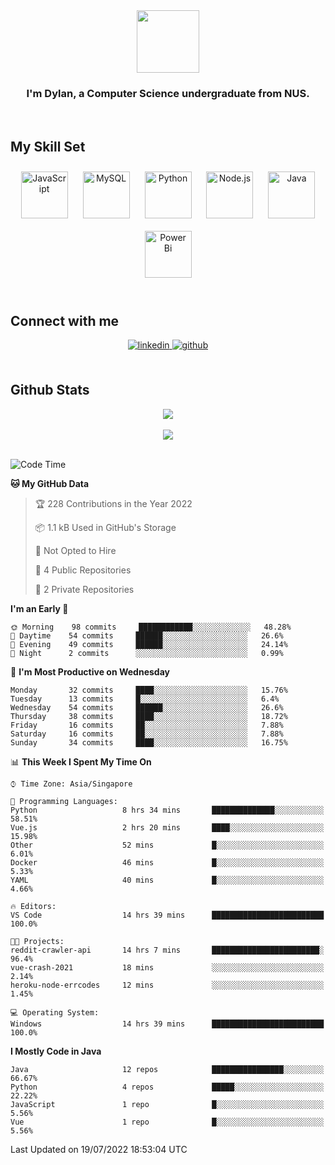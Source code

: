 <div align="center">
<img src="https://c.tenor.com/Wx9IEmZZXSoAAAAi/hi.gif" align="center" height="" width="100" />
</div>  
  

### <div align="center">I'm Dylan, a Computer Science undergraduate from NUS.</div>  
  

<br/>  


## My Skill Set  

<div align="center">  
<img style="margin: 10px" src="https://profilinator.rishav.dev/skills-assets/javascript-original.svg" alt="JavaScript" height="75" />  
<img style="margin: 10px" src="https://profilinator.rishav.dev/skills-assets/mysql-original-wordmark.svg" alt="MySQL" height="75" />  
<img style="margin: 10px" src="https://profilinator.rishav.dev/skills-assets/python-original.svg" alt="Python" height="75" />  
<img style="margin: 10px" src="https://profilinator.rishav.dev/skills-assets/nodejs-original-wordmark.svg" alt="Node.js" height="75" />  
<img style="margin: 10px" src="https://profilinator.rishav.dev/skills-assets/java-original-wordmark.svg" alt="Java" height="75" />  
<img style="margin: 10px" src="https://profilinator.rishav.dev/skills-assets/powerbi.png" alt="Power Bi" height="75" />  
</div>

</td><td valign="top" width="33%">

</td><td valign="top" width="33%">

<br/>  


## Connect with me  
<div align="center">  
<a href="https://www.linkedin.com/in/dylansja/" target="_blank">
<img src=https://img.shields.io/badge/linkedin-%231E77B5.svg?&style=for-the-badge&logo=linkedin&logoColor=white alt=linkedin style="margin-bottom: 5px;" />
</a>
<a href="https://github.com/dsja612/" target="_blank">
<img src=https://img.shields.io/badge/github-%2324292e.svg?&style=for-the-badge&logo=github&logoColor=white alt=github style="margin-bottom: 5px;" />
</a>  
</div>
  

<br/>  


## Github Stats  

<div align="center">
<img src="https://github-readme-stats.vercel.app/api?username=dsja612&show_icons=true&theme=apprentice" align="center" />
</div>  

<br />
  
<div align="center">
<img src="https://github-readme-streak-stats.herokuapp.com?user=dsja612&theme=dark" align="center" />
</div>  

<br />
  
<!--START_SECTION:waka-->
![Code Time](http://img.shields.io/badge/Code%20Time-0%20secs-blue)

**🐱 My GitHub Data** 

> 🏆 228 Contributions in the Year 2022
 > 
> 📦 1.1 kB Used in GitHub's Storage 
 > 
> 🚫 Not Opted to Hire
 > 
> 📜 4 Public Repositories 
 > 
> 🔑 2 Private Repositories  
 > 
**I'm an Early 🐤** 

```text
🌞 Morning    98 commits     ████████████░░░░░░░░░░░░░   48.28% 
🌆 Daytime    54 commits     ██████░░░░░░░░░░░░░░░░░░░   26.6% 
🌃 Evening    49 commits     ██████░░░░░░░░░░░░░░░░░░░   24.14% 
🌙 Night      2 commits      ░░░░░░░░░░░░░░░░░░░░░░░░░   0.99%

```
📅 **I'm Most Productive on Wednesday** 

```text
Monday       32 commits     ████░░░░░░░░░░░░░░░░░░░░░   15.76% 
Tuesday      13 commits     █░░░░░░░░░░░░░░░░░░░░░░░░   6.4% 
Wednesday    54 commits     ██████░░░░░░░░░░░░░░░░░░░   26.6% 
Thursday     38 commits     ████░░░░░░░░░░░░░░░░░░░░░   18.72% 
Friday       16 commits     ██░░░░░░░░░░░░░░░░░░░░░░░   7.88% 
Saturday     16 commits     ██░░░░░░░░░░░░░░░░░░░░░░░   7.88% 
Sunday       34 commits     ████░░░░░░░░░░░░░░░░░░░░░   16.75%

```


📊 **This Week I Spent My Time On** 

```text
⌚︎ Time Zone: Asia/Singapore

💬 Programming Languages: 
Python                   8 hrs 34 mins       ██████████████░░░░░░░░░░░   58.51% 
Vue.js                   2 hrs 20 mins       ████░░░░░░░░░░░░░░░░░░░░░   15.98% 
Other                    52 mins             █░░░░░░░░░░░░░░░░░░░░░░░░   6.01% 
Docker                   46 mins             █░░░░░░░░░░░░░░░░░░░░░░░░   5.33% 
YAML                     40 mins             █░░░░░░░░░░░░░░░░░░░░░░░░   4.66%

🔥 Editors: 
VS Code                  14 hrs 39 mins      █████████████████████████   100.0%

🐱‍💻 Projects: 
reddit-crawler-api       14 hrs 7 mins       ████████████████████████░   96.4% 
vue-crash-2021           18 mins             ░░░░░░░░░░░░░░░░░░░░░░░░░   2.14% 
heroku-node-errcodes     12 mins             ░░░░░░░░░░░░░░░░░░░░░░░░░   1.45%

💻 Operating System: 
Windows                  14 hrs 39 mins      █████████████████████████   100.0%

```

**I Mostly Code in Java** 

```text
Java                     12 repos            ████████████████░░░░░░░░░   66.67% 
Python                   4 repos             █████░░░░░░░░░░░░░░░░░░░░   22.22% 
JavaScript               1 repo              █░░░░░░░░░░░░░░░░░░░░░░░░   5.56% 
Vue                      1 repo              █░░░░░░░░░░░░░░░░░░░░░░░░   5.56%

```



 Last Updated on 19/07/2022 18:53:04 UTC
<!--END_SECTION:waka-->
